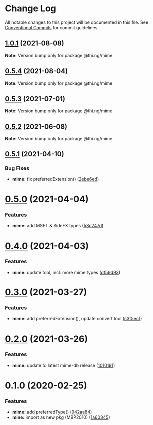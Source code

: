 # Change Log

All notable changes to this project will be documented in this file.
See [Conventional Commits](https://conventionalcommits.org) for commit guidelines.

## [1.0.1](https://github.com/thi-ng/umbrella/compare/@thi.ng/mime@0.5.4...@thi.ng/mime@1.0.1) (2021-08-08)

**Note:** Version bump only for package @thi.ng/mime





## [0.5.4](https://github.com/thi-ng/umbrella/compare/@thi.ng/mime@0.5.3...@thi.ng/mime@0.5.4) (2021-08-04)

**Note:** Version bump only for package @thi.ng/mime





## [0.5.3](https://github.com/thi-ng/umbrella/compare/@thi.ng/mime@0.5.2...@thi.ng/mime@0.5.3) (2021-07-01)

**Note:** Version bump only for package @thi.ng/mime





## [0.5.2](https://github.com/thi-ng/umbrella/compare/@thi.ng/mime@0.5.1...@thi.ng/mime@0.5.2) (2021-06-08)

**Note:** Version bump only for package @thi.ng/mime





## [0.5.1](https://github.com/thi-ng/umbrella/compare/@thi.ng/mime@0.5.0...@thi.ng/mime@0.5.1) (2021-04-10)


### Bug Fixes

* **mime:** fix preferredExtension() ([2ebe6ed](https://github.com/thi-ng/umbrella/commit/2ebe6ed8d448eb35b42c6cc5c95094938a7d5a22))





# [0.5.0](https://github.com/thi-ng/umbrella/compare/@thi.ng/mime@0.4.0...@thi.ng/mime@0.5.0) (2021-04-04)


### Features

* **mime:** add MSFT & SideFX types ([58c247d](https://github.com/thi-ng/umbrella/commit/58c247de4c30528319ab274c2609487e5dd4df5f))





# [0.4.0](https://github.com/thi-ng/umbrella/compare/@thi.ng/mime@0.3.1...@thi.ng/mime@0.4.0) (2021-04-03)


### Features

* **mime:** update tool, incl. more mime types ([df59d93](https://github.com/thi-ng/umbrella/commit/df59d930f6813781aada2c9d4b1d9a1d485b1dfb))





# [0.3.0](https://github.com/thi-ng/umbrella/compare/@thi.ng/mime@0.2.0...@thi.ng/mime@0.3.0) (2021-03-27)


### Features

* **mime:** add preferredExtension(), update convert tool ([c3f5ec1](https://github.com/thi-ng/umbrella/commit/c3f5ec12f324a4e627b26dc45d480c0e761602ea))





# [0.2.0](https://github.com/thi-ng/umbrella/compare/@thi.ng/mime@0.1.33...@thi.ng/mime@0.2.0) (2021-03-26)


### Features

* **mime:** update to latest mime-db release ([1010191](https://github.com/thi-ng/umbrella/commit/10101919d5dcfdb1477d54904a164c1d6e2e65e6))





# 0.1.0 (2020-02-25)


### Features

* **mime:** add preferredType() ([942aa84](https://github.com/thi-ng/umbrella/commit/942aa8493ebc67c08bf02d4e88508f4058f726ce))
* **mine:** import as new pkg (MBP2010) ([1a60345](https://github.com/thi-ng/umbrella/commit/1a603459b30de13879ca8a02af7f7d95b5c3f8cc))
